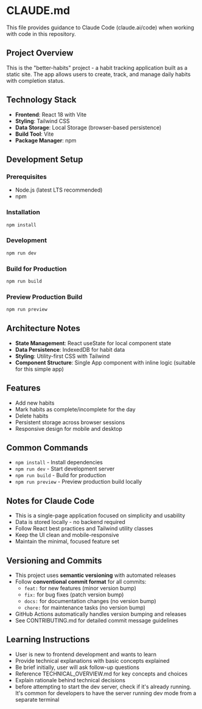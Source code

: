 # CLAUDE.md

This file provides guidance to Claude Code (claude.ai/code) when working with code in this repository.

## Project Overview

This is the "better-habits" project - a habit tracking application built as a static site. The app allows users to create, track, and manage daily habits with completion status.

## Technology Stack

- **Frontend**: React 18 with Vite
- **Styling**: Tailwind CSS
- **Data Storage**: Local Storage (browser-based persistence)
- **Build Tool**: Vite
- **Package Manager**: npm

## Development Setup

### Prerequisites
- Node.js (latest LTS recommended)
- npm

### Installation
```bash
npm install
```

### Development
```bash
npm run dev
```

### Build for Production
```bash
npm run build
```

### Preview Production Build
```bash
npm run preview
```

## Architecture Notes

- **State Management**: React useState for local component state
- **Data Persistence**: IndexedDB for habit data
- **Styling**: Utility-first CSS with Tailwind
- **Component Structure**: Single App component with inline logic (suitable for this simple app)

## Features

- Add new habits
- Mark habits as complete/incomplete for the day
- Delete habits
- Persistent storage across browser sessions
- Responsive design for mobile and desktop

## Common Commands

- `npm install` - Install dependencies
- `npm run dev` - Start development server
- `npm run build` - Build for production
- `npm run preview` - Preview production build locally

## Notes for Claude Code

- This is a single-page application focused on simplicity and usability
- Data is stored locally - no backend required
- Follow React best practices and Tailwind utility classes
- Keep the UI clean and mobile-responsive
- Maintain the minimal, focused feature set

## Versioning and Commits

- This project uses **semantic versioning** with automated releases
- Follow **conventional commit format** for all commits:
  - `feat:` for new features (minor version bump)
  - `fix:` for bug fixes (patch version bump)
  - `docs:` for documentation changes (no version bump)
  - `chore:` for maintenance tasks (no version bump)
- GitHub Actions automatically handles version bumping and releases
- See CONTRIBUTING.md for detailed commit message guidelines

## Learning Instructions
- User is new to frontend development and wants to learn
- Provide technical explanations with basic concepts explained
- Be brief initially, user will ask follow-up questions
- Reference TECHNICAL_OVERVIEW.md for key concepts and choices
- Explain rationale behind technical decisions
- before attempting to start the dev server, check if it's already running. It's common for developers to have the server running dev mode from a separate terminal